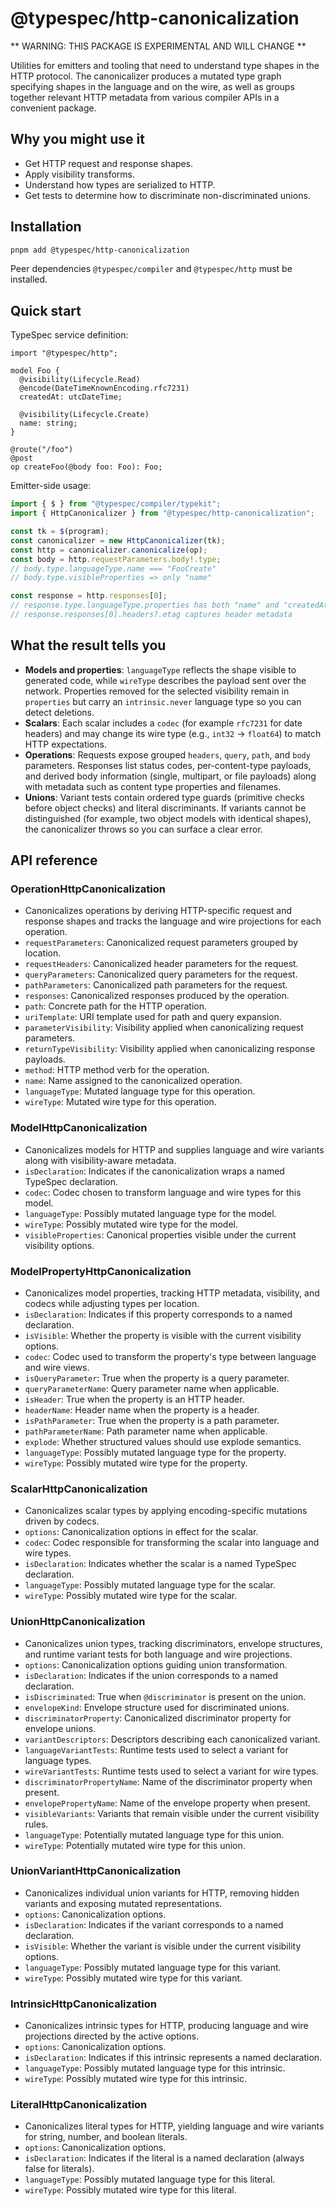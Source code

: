 # @typespec/http-canonicalization

** WARNING: THIS PACKAGE IS EXPERIMENTAL AND WILL CHANGE **

Utilities for emitters and tooling that need to understand type shapes in the HTTP protocol. The canonicalizer produces a mutated type graph specifying shapes in the language and on the wire, as well as groups together relevant HTTP metadata from various compiler APIs in a convenient package.

## Why you might use it

- Get HTTP request and response shapes.
- Apply visibility transforms.
- Understand how types are serialized to HTTP.
- Get tests to determine how to discriminate non-discriminated unions.

## Installation

```bash
pnpm add @typespec/http-canonicalization
```

Peer dependencies `@typespec/compiler` and `@typespec/http` must be installed.

## Quick start

TypeSpec service definition:

```typespec
import "@typespec/http";

model Foo {
  @visibility(Lifecycle.Read)
  @encode(DateTimeKnownEncoding.rfc7231)
  createdAt: utcDateTime;

  @visibility(Lifecycle.Create)
  name: string;
}

@route("/foo")
@post
op createFoo(@body foo: Foo): Foo;
```

Emitter-side usage:

```ts
import { $ } from "@typespec/compiler/typekit";
import { HttpCanonicalizer } from "@typespec/http-canonicalization";

const tk = $(program);
const canonicalizer = new HttpCanonicalizer(tk);
const http = canonicalizer.canonicalize(op);
const body = http.requestParameters.body!.type;
// body.type.languageType.name === "FooCreate"
// body.type.visibleProperties => only "name"

const response = http.responses[0];
// response.type.languageType.properties has both "name" and "createdAt"
// response.responses[0].headers?.etag captures header metadata
```

## What the result tells you

- **Models and properties**: `languageType` reflects the shape visible to generated code, while `wireType` describes the payload sent over the network. Properties removed for the selected visibility remain in `properties` but carry an `intrinsic.never` language type so you can detect deletions.
- **Scalars**: Each scalar includes a `codec` (for example `rfc7231` for date headers) and may change its wire type (e.g., `int32` -> `float64`) to match HTTP expectations.
- **Operations**: Requests expose grouped `headers`, `query`, `path`, and `body` parameters. Responses list status codes, per-content-type payloads, and derived body information (single, multipart, or file payloads) along with metadata such as content type properties and filenames.
- **Unions**: Variant tests contain ordered type guards (primitive checks before object checks) and literal discriminants. If variants cannot be distinguished (for example, two object models with identical shapes), the canonicalizer throws so you can surface a clear error.

## API reference

### OperationHttpCanonicalization

- Canonicalizes operations by deriving HTTP-specific request and response shapes and tracks the language and wire projections for each operation.
- `requestParameters`: Canonicalized request parameters grouped by location.
- `requestHeaders`: Canonicalized header parameters for the request.
- `queryParameters`: Canonicalized query parameters for the request.
- `pathParameters`: Canonicalized path parameters for the request.
- `responses`: Canonicalized responses produced by the operation.
- `path`: Concrete path for the HTTP operation.
- `uriTemplate`: URI template used for path and query expansion.
- `parameterVisibility`: Visibility applied when canonicalizing request parameters.
- `returnTypeVisibility`: Visibility applied when canonicalizing response payloads.
- `method`: HTTP method verb for the operation.
- `name`: Name assigned to the canonicalized operation.
- `languageType`: Mutated language type for this operation.
- `wireType`: Mutated wire type for this operation.

### ModelHttpCanonicalization

- Canonicalizes models for HTTP and supplies language and wire variants along with visibility-aware metadata.
- `isDeclaration`: Indicates if the canonicalization wraps a named TypeSpec declaration.
- `codec`: Codec chosen to transform language and wire types for this model.
- `languageType`: Possibly mutated language type for the model.
- `wireType`: Possibly mutated wire type for the model.
- `visibleProperties`: Canonical properties visible under the current visibility options.

### ModelPropertyHttpCanonicalization

- Canonicalizes model properties, tracking HTTP metadata, visibility, and codecs while adjusting types per location.
- `isDeclaration`: Indicates if this property corresponds to a named declaration.
- `isVisible`: Whether the property is visible with the current visibility options.
- `codec`: Codec used to transform the property's type between language and wire views.
- `isQueryParameter`: True when the property is a query parameter.
- `queryParameterName`: Query parameter name when applicable.
- `isHeader`: True when the property is an HTTP header.
- `headerName`: Header name when the property is a header.
- `isPathParameter`: True when the property is a path parameter.
- `pathParameterName`: Path parameter name when applicable.
- `explode`: Whether structured values should use explode semantics.
- `languageType`: Possibly mutated language type for the property.
- `wireType`: Possibly mutated wire type for the property.

### ScalarHttpCanonicalization

- Canonicalizes scalar types by applying encoding-specific mutations driven by codecs.
- `options`: Canonicalization options in effect for the scalar.
- `codec`: Codec responsible for transforming the scalar into language and wire types.
- `isDeclaration`: Indicates whether the scalar is a named TypeSpec declaration.
- `languageType`: Possibly mutated language type for the scalar.
- `wireType`: Possibly mutated wire type for the scalar.

### UnionHttpCanonicalization

- Canonicalizes union types, tracking discriminators, envelope structures, and runtime variant tests for both language and wire projections.
- `options`: Canonicalization options guiding union transformation.
- `isDeclaration`: Indicates if the union corresponds to a named declaration.
- `isDiscriminated`: True when `@discriminator` is present on the union.
- `envelopeKind`: Envelope structure used for discriminated unions.
- `discriminatorProperty`: Canonicalized discriminator property for envelope unions.
- `variantDescriptors`: Descriptors describing each canonicalized variant.
- `languageVariantTests`: Runtime tests used to select a variant for language types.
- `wireVariantTests`: Runtime tests used to select a variant for wire types.
- `discriminatorPropertyName`: Name of the discriminator property when present.
- `envelopePropertyName`: Name of the envelope property when present.
- `visibleVariants`: Variants that remain visible under the current visibility rules.
- `languageType`: Potentially mutated language type for this union.
- `wireType`: Potentially mutated wire type for this union.

### UnionVariantHttpCanonicalization

- Canonicalizes individual union variants for HTTP, removing hidden variants and exposing mutated representations.
- `options`: Canonicalization options.
- `isDeclaration`: Indicates if the variant corresponds to a named declaration.
- `isVisible`: Whether the variant is visible under the current visibility options.
- `languageType`: Possibly mutated language type for this variant.
- `wireType`: Possibly mutated wire type for this variant.

### IntrinsicHttpCanonicalization

- Canonicalizes intrinsic types for HTTP, producing language and wire projections directed by the active options.
- `options`: Canonicalization options.
- `isDeclaration`: Indicates if this intrinsic represents a named declaration.
- `languageType`: Possibly mutated language type for this intrinsic.
- `wireType`: Possibly mutated wire type for this intrinsic.

### LiteralHttpCanonicalization

- Canonicalizes literal types for HTTP, yielding language and wire variants for string, number, and boolean literals.
- `options`: Canonicalization options.
- `isDeclaration`: Indicates if the literal is a named declaration (always false for literals).
- `languageType`: Possibly mutated language type for this literal.
- `wireType`: Possibly mutated wire type for this literal.
